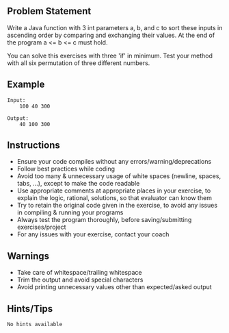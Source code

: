 ## Problem Statement
Write a Java function with 3 int parameters a, b, and c to sort these inputs in ascending order by comparing and exchanging their values. At the end of the program a <= b <= c must hold.

You can solve this exercises with three 'if' in minimum. Test your method with all six permutation of three different numbers.

## Example

	Input: 
		100 40 300

	Output:
		40 100 300

## Instructions
- Ensure your code compiles without any errors/warning/deprecations 
- Follow best practices while coding
- Avoid too many & unnecessary usage of white spaces (newline, spaces, tabs, ...), except to make the code readable
- Use appropriate comments at appropriate places in your exercise, to explain the logic, rational, solutions, so that evaluator can know them  
- Try to retain the original code given in the exercise, to avoid any issues in compiling & running your programs
- Always test the program thoroughly, before saving/submitting exercises/project
- For any issues with your exercise, contact your coach


## Warnings
- Take care of whitespace/trailing whitespace
- Trim the output and avoid special characters
- Avoid printing unnecessary values other than expected/asked output

## Hints/Tips
	No hints available